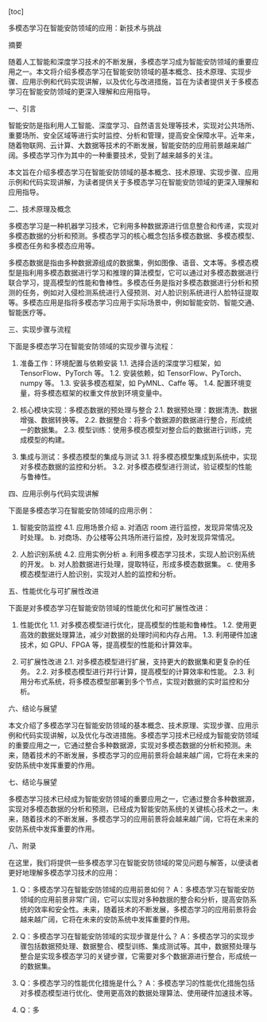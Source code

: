 
[toc]                    
                
                
多模态学习在智能安防领域的应用：新技术与挑战

摘要

随着人工智能和深度学习技术的不断发展，多模态学习成为智能安防领域的重要应用之一。本文将介绍多模态学习在智能安防领域的基本概念、技术原理、实现步骤、应用示例和代码实现讲解，以及优化与改进措施，旨在为读者提供关于多模态学习在智能安防领域的更深入理解和应用指导。

一、引言

智能安防是指利用人工智能、深度学习、自然语言处理等技术，实现对公共场所、重要场所、安全区域等进行实时监控、分析和管理，提高安全保障水平。近年来，随着物联网、云计算、大数据等技术的不断发展，智能安防的应用前景越来越广阔。多模态学习作为其中的一种重要技术，受到了越来越多的关注。

本文旨在介绍多模态学习在智能安防领域的基本概念、技术原理、实现步骤、应用示例和代码实现讲解，为读者提供关于多模态学习在智能安防领域的更深入理解和应用指导。

二、技术原理及概念

多模态学习是一种机器学习技术，它利用多种数据源进行信息整合和传递，实现对多模态数据的分析和预测。多模态学习的核心概念包括多模态数据、多模态模型、多模态任务和多模态应用等。

多模态数据是指由多种数据源组成的数据集，例如图像、语音、文本等。多模态模型是指利用多模态数据进行学习和推理的算法模型，它可以通过对多模态数据进行联合学习，提高模型的性能和鲁棒性。多模态任务是指对多模态数据进行分析和预测的任务，例如对入侵检测系统进行入侵预测、对人脸识别系统进行人脸特征提取等。多模态应用是指将多模态学习应用于实际场景中，例如智能安防、智能交通、智能医疗等。

三、实现步骤与流程

下面是多模态学习在智能安防领域的实现步骤与流程：

1. 准备工作：环境配置与依赖安装
    1.1. 选择合适的深度学习框架，如 TensorFlow、PyTorch 等。
    1.2. 安装依赖，如 TensorFlow、PyTorch、numpy 等。
    1.3. 安装多模态框架，如 PyMNL、Caffe 等。
    1.4. 配置环境变量，将多模态框架的权重文件放到环境变量中。

2. 核心模块实现：多模态数据的预处理与整合
    2.1. 数据预处理：数据清洗、数据增强、数据转换等。
    2.2. 数据整合：将多个数据源的数据进行整合，形成统一的数据集。
    2.3. 模型训练：使用多模态模型对整合后的数据进行训练，完成模型的构建。

3. 集成与测试：多模态模型的集成与测试
    3.1. 将多模态模型集成到系统中，实现对多模态数据的监控和分析。
    3.2. 对多模态模型进行测试，验证模型的性能与鲁棒性。

四、应用示例与代码实现讲解

下面是多模态学习在智能安防领域的应用示例：

1. 智能安防监控
    4.1. 应用场景介绍
        a. 对酒店 room 进行监控，发现异常情况及时处理。
        b. 对商场、办公楼等公共场所进行监控，及时发现异常情况。

2. 人脸识别系统
    4.2. 应用实例分析
        a. 利用多模态学习技术，实现人脸识别系统的开发。
        b. 对人脸数据进行处理，提取特征，形成多模态数据集。
        c. 使用多模态模型进行人脸识别，实现对人脸的监控和分析。

五、性能优化与可扩展性改进

下面是对多模态学习在智能安防领域的性能优化和可扩展性改进：

1. 性能优化
    1.1. 对多模态模型进行优化，提高模型的性能和鲁棒性。
    1.2. 使用更高效的数据处理算法，减少对数据的处理时间和内存占用。
    1.3. 利用硬件加速技术，如 GPU、FPGA 等，提高模型的性能和计算效率。

2. 可扩展性改进
    2.1. 对多模态模型进行扩展，支持更大的数据集和更复杂的任务。
    2.2. 对多模态模型进行并行计算，提高模型的计算效率和性能。
    2.3. 利用分布式系统，将多模态模型部署到多个节点，实现对数据的实时监控和分析。

六、结论与展望

本文介绍了多模态学习在智能安防领域的基本概念、技术原理、实现步骤、应用示例和代码实现讲解，以及优化与改进措施。多模态学习技术已经成为智能安防领域的重要应用之一，它通过整合多种数据源，实现对多模态数据的分析和预测。未来，随着技术的不断发展，多模态学习的应用前景将会越来越广阔，它将在未来的安防系统中发挥重要的作用。

七、结论与展望

多模态学习技术已经成为智能安防领域的重要应用之一，它通过整合多种数据源，实现对多模态数据的分析和预测，已经成为智能安防系统的关键核心技术之一。未来，随着技术的不断发展，多模态学习的应用前景将会越来越广阔，它将在未来的安防系统中发挥重要的作用。

八、附录

在这里，我们将提供一些多模态学习在智能安防领域的常见问题与解答，以便读者更好地理解多模态学习技术的应用：

1. Q：多模态学习在智能安防领域的应用前景如何？
A：多模态学习在智能安防领域的应用前景非常广阔，它可以实现对多种数据的整合和分析，提高安防系统的效率和安全性。未来，随着技术的不断发展，多模态学习的应用前景将会越来越广阔，它将在未来的安防系统中发挥重要的作用。

2. Q：多模态学习在智能安防领域的实现步骤是什么？
A：多模态学习的实现步骤包括数据预处理、数据整合、模型训练、集成测试等。其中，数据预处理与整合是实现多模态学习的关键步骤，它需要对多个数据源进行整合，形成统一的数据集。

3. Q：多模态学习的性能优化措施是什么？
A：多模态学习的性能优化措施包括对多模态模型进行优化、使用更高效的数据处理算法、使用硬件加速技术等。

4. Q：多

